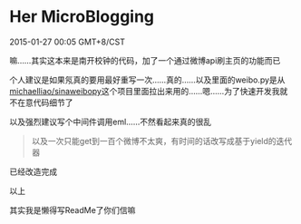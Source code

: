 Her MicroBlogging
============================
2015-01-27 00:05 GMT+8/CST

嘛……其实这本来是南开校钟的代码，加了一个通过微博api刷主页的功能而已

个人建议是如果氖真的要用最好重写一次……真的……以及里面的weibo.py是从[michaelliao/sinaweibopy](https://github.com/michaelliao/sinaweibopy)这个项目里面拉出来用的……嗯……为了快速开发我就不在意代码细节了

以及强烈建议写个中间件调用eml……不然看起来真的很乱

>以及一次只能get到一百个微博不太爽，有时间的话改写成基于yield的迭代器

已经改造完成

以上

其实我是懒得写ReadMe了你们信嘛
